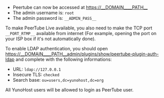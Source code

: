 - Peertube can now be accessed at <https://__DOMAIN____PATH__>
- The admin username is: `root`
- The admin password is: `__ADMIN_PASS__`

To make PeerTube Live available, you also need to make the TCP port `__PORT_RTMP__` available from internet (For example, opening the port on your ISP box if it's not automatically done).

To enable LDAP authentication, you should open <https://__DOMAIN____PATH__admin/plugins/show/peertube-plugin-auth-ldap> and complete with the following informations:
- URL: `ldap://127.0.0.1`
- Insecure TLS: `checked`
- Search base: `ou=users,dc=yunohost,dc=org`

All YunoHost users will be allowed to login as PeerTube user.
